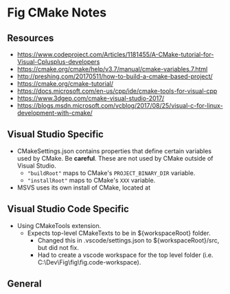 # Fig CMake Notes

## Resources

- https://www.codeproject.com/Articles/1181455/A-CMake-tutorial-for-Visual-Cplusplus-developers
- https://cmake.org/cmake/help/v3.7/manual/cmake-variables.7.html
- http://preshing.com/20170511/how-to-build-a-cmake-based-project/
- https://cmake.org/cmake-tutorial/
- https://docs.microsoft.com/en-us/cpp/ide/cmake-tools-for-visual-cpp
- https://www.3dgep.com/cmake-visual-studio-2017/
- https://blogs.msdn.microsoft.com/vcblog/2017/08/25/visual-c-for-linux-development-with-cmake/

## Visual Studio Specific

- CMakeSettings.json contains properties that define certain variables used by CMake. Be **careful**. These are not used by CMake outside of Visual Studio.
  - `"buildRoot"` maps to CMake's `PROJECT_BINARY_DIR` variable.
  - `"installRoot"` maps to CMake's `XXX` variable.
- MSVS uses its own install of CMake, located at 

## Visual Studio Code Specific

- Using CMakeTools extension.
  - Expects top-level CMakeTexts to be in ${workspaceRoot} folder. 
    - Changed this in .vscode/settings.json to ${workspaceRoot}/src, but did not fix.
    - Had to create a vscode workspace for the top level folder (i.e. C:\Dev\Fig\fig\fig.code-workspace).
  


## General
